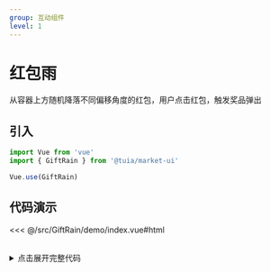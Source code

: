 ```yaml
---
group: 互动组件
level: 1
---
```


# 红包雨

从容器上方随机降落不同偏移角度的红包，用户点击红包，触发奖品弹出

## 引入

```js
import Vue from 'vue'
import { GiftRain } from '@tuia/market-ui'

Vue.use(GiftRain)
```

## 代码演示

<<< @/src/GiftRain/demo/index.vue#html

<br />

<details>

<summary>点击展开完整代码</summary>

<<< @/src/GiftRain/demo/index.vue#js

</details>
